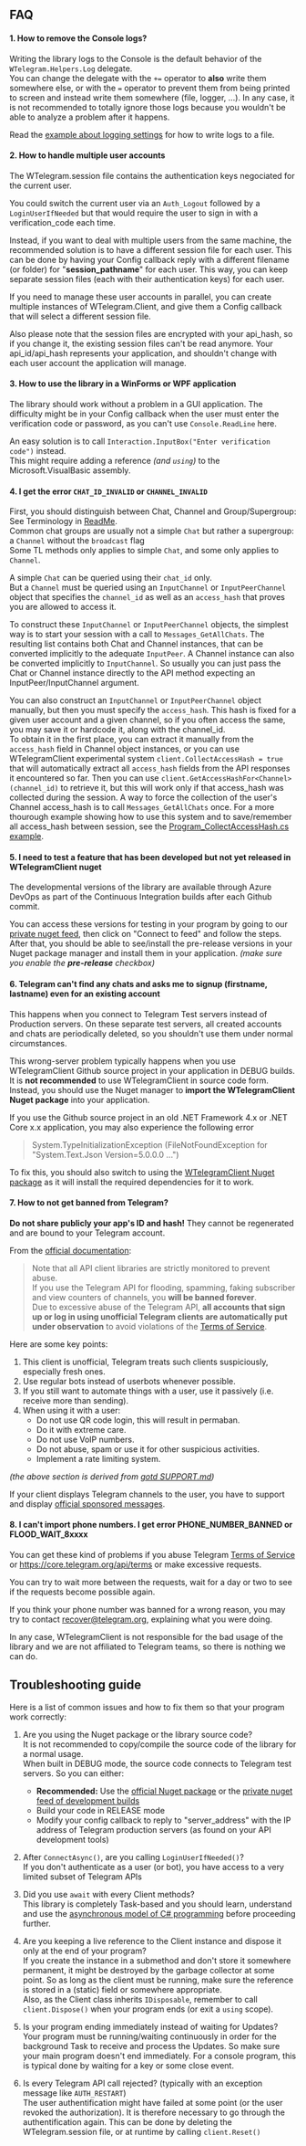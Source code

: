 ﻿## FAQ

#### 1. How to remove the Console logs?

Writing the library logs to the Console is the default behavior of the `WTelegram.Helpers.Log` delegate.  
You can change the delegate with the `+=` operator to **also** write them somewhere else, or with the `=` operator to prevent them from being printed to screen and instead write them somewhere (file, logger, ...).
In any case, it is not recommended to totally ignore those logs because you wouldn't be able to analyze a problem after it happens.  

Read the [example about logging settings](EXAMPLES.md#change-logging-settings) for how to write logs to a file.

#### 2. How to handle multiple user accounts

The WTelegram.session file contains the authentication keys negociated for the current user.

You could switch the current user via an `Auth_Logout` followed by a `LoginUserIfNeeded` but that would require the user to sign in with a verification_code each time.

Instead, if you want to deal with multiple users from the same machine, the recommended solution is to have a different session file for each user. This can be done by having your Config callback reply with a different filename (or folder) for "**session_pathname**" for each user.
This way, you can keep separate session files (each with their authentication keys) for each user.

If you need to manage these user accounts in parallel, you can create multiple instances of WTelegram.Client, and give them a Config callback that will select a different session file.

Also please note that the session files are encrypted with your api_hash, so if you change it, the existing session files can't be read anymore.
Your api_id/api_hash represents your application, and shouldn't change with each user account the application will manage.

#### 3. How to use the library in a WinForms or WPF application

The library should work without a problem in a GUI application.
The difficulty might be in your Config callback when the user must enter the verification code or password, as you can't use `Console.ReadLine` here.

An easy solution is to call `Interaction.InputBox("Enter verification code")` instead.  
This might require adding a reference *(and `using`)* to the Microsoft.VisualBasic assembly.

#### 4. I get the error `CHAT_ID_INVALID` or `CHANNEL_INVALID`

First, you should distinguish between Chat, Channel and Group/Supergroup: See Terminology in [ReadMe](README.md#Terminology-in-Telegram-Client-API).  
Common chat groups are usually not a simple `Chat` but rather a supergroup: a `Channel` without the `broadcast` flag  
Some TL methods only applies to simple `Chat`, and some only applies to `Channel`.

A simple `Chat` can be queried using their `chat_id` only.  
But a `Channel` must be queried using an `InputChannel` or `InputPeerChannel` object that specifies the `channel_id` as well as an `access_hash` that proves you are allowed to access it.

To construct these `InputChannel` or `InputPeerChannel` objects, the simplest way is to start your session with a call to `Messages_GetAllChats`.
The resulting list contains both Chat and Channel instances, that can be converted implicitly to the adequate `InputPeer`.
A Channel instance can also be converted implicitly to `InputChannel`.
So usually you can just pass the Chat or Channel instance directly to the API method expecting an InputPeer/InputChannel argument.

You can also construct an `InputChannel` or `InputPeerChannel` object manually, but then you must specify the `access_hash`.
This hash is fixed for a given user account and a given channel, so if you often access the same, you may save it or hardcode it, along with the channel_id.  
To obtain it in the first place, you can extract it manually from the `access_hash` field in Channel object instances,
or you can use WTelegramClient experimental system `client.CollectAccessHash = true` that will automatically extract all `access_hash` fields from the API responses it encountered so far.
Then you can use `client.GetAccessHashFor<Channel>(channel_id)` to retrieve it, but this will work only if that access_hash was collected during the session.
A way to force the collection of the user's Channel access_hash is to call `Messages_GetAllChats` once.
For a more thourough example showing how to use this system and to save/remember all access_hash between session, see the [Program_CollectAccessHash.cs example](Examples/Program_CollectAccessHash.cs).

#### 5. I need to test a feature that has been developed but not yet released in WTelegramClient nuget

The developmental versions of the library are available through Azure DevOps as part of the Continuous Integration builds after each Github commit.

You can access these versions for testing in your program by going to our [private nuget feed](https://dev.azure.com/wiz0u/WTelegramClient/_packaging?_a=package&feed=WTelegramClient&view=overview&package=WTelegramClient&protocolType=NuGet), then click on "Connect to feed" and follow the steps.
After that, you should be able to see/install the pre-release versions in your Nuget package manager and install them in your application. *(make sure you enable the **pre-release** checkbox)*

#### 6. Telegram can't find any chats and asks me to signup (firstname, lastname) even for an existing account
This happens when you connect to Telegram Test servers instead of Production servers.
On these separate test servers, all created accounts and chats are periodically deleted, so you shouldn't use them under normal circumstances.

This wrong-server problem typically happens when you use WTelegramClient Github source project in your application in DEBUG builds.  
It is **not recommended** to use WTelegramClient in source code form.
Instead, you should use the Nuget manager to **import the WTelegramClient Nuget package** into your application.

If you use the Github source project in an old .NET Framework 4.x or .NET Core x.x application, you may also experience the following error
> System.TypeInitializationException (FileNotFoundException for "System.Text.Json Version=5.0.0.0 ...")

To fix this, you should also switch to using the [WTelegramClient Nuget package](https://www.nuget.org/packages/WTelegramClient) as it will install the required dependencies for it to work.

#### 7. How to not get banned from Telegram?

**Do not share publicly your app's ID and hash!** They cannot be regenerated and are bound to your Telegram account.

From the [official documentation](https://core.telegram.org/api/obtaining_api_id):

> Note that all API client libraries are strictly monitored to prevent abuse.  
> If you use the Telegram API for flooding, spamming, faking subscriber and view counters of channels, you **will be banned forever**.  
> Due to excessive abuse of the Telegram API, **all accounts that sign up or log in using unofficial Telegram clients are automatically
> put under observation** to avoid violations of the [Terms of Service](https://core.telegram.org/api/terms).

Here are some key points:

1. This client is unofficial, Telegram treats such clients suspiciously, especially fresh ones.
2. Use regular bots instead of userbots whenever possible.
3. If you still want to automate things with a user, use it passively (i.e. receive more than sending).
4. When using it with a user:
   * Do not use QR code login, this will result in permaban.
   * Do it with extreme care.
   * Do not use VoIP numbers.
   * Do not abuse, spam or use it for other suspicious activities.
   * Implement a rate limiting system.

*(the above section is derived from [gotd SUPPORT.md](https://github.com/gotd/td/blob/main/.github/SUPPORT.md))*

If your client displays Telegram channels to the user, you have to support and display [official sponsored messages](https://core.telegram.org/api/sponsored-messages).

#### 8. I can't import phone numbers. I get error PHONE_NUMBER_BANNED or FLOOD_WAIT_8xxxx

You can get these kind of problems if you abuse Telegram [Terms of Service](https://telegram.org/tos) or https://core.telegram.org/api/terms or make excessive requests.

You can try to wait more between the requests, wait for a day or two to see if the requests become possible again.

If you think your phone number was banned for a wrong reason, you may try to contact [recover@telegram.org](mailto:recover@telegram.org), explaining what you were doing.

In any case, WTelegramClient is not responsible for the bad usage of the library and we are not affiliated to Telegram teams, so there is nothing we can do.


## Troubleshooting guide

Here is a list of common issues and how to fix them so that your program work correctly:
1) Are you using the Nuget package or the library source code?  
It is not recommended to copy/compile the source code of the library for a normal usage.  
When built in DEBUG mode, the source code connects to Telegram test servers. So you can either:
    - **Recommended:** Use the [official Nuget package](https://www.nuget.org/packages/WTelegramClient) or the [private nuget feed of development builds](https://dev.azure.com/wiz0u/WTelegramClient/_packaging?_a=package&feed=WTelegramClient&package=WTelegramClient&protocolType=NuGet)
    - Build your code in RELEASE mode
    - Modify your config callback to reply to "server_address" with the IP address of Telegram production servers (as found on your API development tools)

2) After `ConnectAsync()`, are you calling `LoginUserIfNeeded()`?  
If you don't authenticate as a user (or bot), you have access to a very limited subset of Telegram APIs

3) Did you use `await` with every Client methods?  
This library is completely Task-based and you should learn, understand and use the [asynchronous model of C# programming](https://docs.microsoft.com/en-us/dotnet/csharp/programming-guide/concepts/async/) before proceeding further.

4) Are you keeping a live reference to the Client instance and dispose it only at the end of your program?  
If you create the instance in a submethod and don't store it somewhere permanent, it might be destroyed by the garbage collector at some point. So as long as the client must be running, make sure the reference is stored in a (static) field or somewhere appropriate.  
Also, as the Client class inherits `IDisposable`, remember to call `client.Dispose()` when your program ends (or exit a `using` scope).

5) Is your program ending immediately instead of waiting for Updates?  
Your program must be running/waiting continuously in order for the background Task to receive and process the Updates. So make sure your main program doesn't end immediately. For a console program, this is typical done by waiting for a key or some close event.

6) Is every Telegram API call rejected? (typically with an exception message like `AUTH_RESTART`)  
The user authentification might have failed at some point (or the user revoked the authorization). It is therefore necessary to go through the authentification again. This can be done by deleting the WTelegram.session file, or at runtime by calling `client.Reset()`
